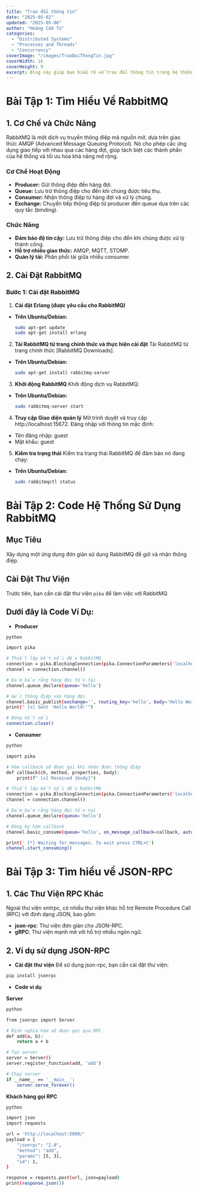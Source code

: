 ```yaml
---
title: "Trao đổi thông tin"
date: "2025-05-02"
updated: "2025-05-06"
author: "Hoàng Cẩm Tú"
categories:
  - "Distributed Systems"
  - "Processes and Threads"
  - "Concurrency"
coverImage: "/images/TraoDoiThongTin.jpg"
coverWidth: 16
coverHeight: 9
excerpt: Blog này giúp bạn hiểu rõ về trao đổi thông tin trong hệ thống phân tán.
---
```

# Bài Tập 1: Tìm Hiểu Về RabbitMQ
## 1. Cơ Chế và Chức Năng
RabbitMQ là một dịch vụ truyền thông điệp mã nguồn mở, dựa trên giao thức AMQP (Advanced Message Queuing Protocol). Nó cho phép các ứng dụng giao tiếp với nhau qua các hàng đợi, giúp tách biệt các thành phần của hệ thống và tối ưu hóa khả năng mở rộng.

### Cơ Chế Hoạt Động
- **Producer:** Gửi thông điệp đến hàng đợi.
- **Queue:** Lưu trữ thông điệp cho đến khi chúng được tiêu thụ.
- **Consumer:** Nhận thông điệp từ hàng đợi và xử lý chúng.
- **Exchange:** Chuyển tiếp thông điệp từ producer đến queue dựa trên các quy tắc (binding).

### Chức Năng
- **Đảm bảo độ tin cậy:** Lưu trữ thông điệp cho đến khi chúng được xử lý thành công.
- **Hỗ trợ nhiều giao thức:** AMQP, MQTT, STOMP.
- **Quản lý tải:** Phân phối tải giữa nhiều consumer.

## 2. Cài Đặt RabbitMQ

### Bước 1: Cài đặt RabbitMQ
1. **Cài đặt Erlang (được yêu cầu cho RabbitMQ)**
- **Trên Ubuntu/Debian:**
  ```bash
  sudo apt-get update
  sudo apt-get install erlang
2. **Tải RabbitMQ từ trang chính thức và thực hiện cài đặt**
Tải RabbitMQ từ trang chính thức [RabbitMQ Downloads].
- **Trên Ubuntu/Debian:**
  ```bash
  sudo apt-get install rabbitmq-server
3. **Khởi động RabbitMQ**
Khởi động dịch vụ RabbitMQ:
- **Trên Ubuntu/Debian:**
  ```bash
  sudo rabbitmq-server start
4. **Truy cập Giao diện quản lý**
Mở trình duyệt và truy cập http://localhost:15672. Đăng nhập với thông tin mặc định:
- Tên đăng nhập: guest
- Mật khẩu: guest
5. **Kiểm tra trạng thái**
Kiểm tra trạng thái RabbitMQ để đảm bảo nó đang chạy:
- **Trên Ubuntu/Debian:**
  ```bash
  sudo rabbitmqctl status

# Bài Tập 2: Code Hệ Thống Sử Dụng RabbitMQ

## Mục Tiêu
Xây dựng một ứng dụng đơn giản sử dụng RabbitMQ để gửi và nhận thông điệp.

## Cài Đặt Thư Viện
Trước tiên, bạn cần cài đặt thư viện `pika` để làm việc với RabbitMQ

## Dưới đây là Code Ví Dụ:
- **Producer**
```bash
python

import pika

# Thiết lập kết nối đến RabbitMQ
connection = pika.BlockingConnection(pika.ConnectionParameters('localhost'))
channel = connection.channel()

# Đảm bảo rằng hàng đợi tồn tại
channel.queue_declare(queue='hello')

# Gửi thông điệp vào hàng đợi
channel.basic_publish(exchange='', routing_key='hello', body='Hello World!')
print(" [x] Sent 'Hello World!'")

# Đóng kết nối
connection.close()
```

- **Consumer**
```bash
python

import pika

# Hàm callback sẽ được gọi khi nhận được thông điệp
def callback(ch, method, properties, body):
    print(f" [x] Received {body}")

# Thiết lập kết nối đến RabbitMQ
connection = pika.BlockingConnection(pika.ConnectionParameters('localhost'))
channel = connection.channel()

# Đảm bảo rằng hàng đợi tồn tại
channel.queue_declare(queue='hello')

# Đăng ký hàm callback
channel.basic_consume(queue='hello', on_message_callback=callback, auto_ack=True)

print(' [*] Waiting for messages. To exit press CTRL+C')
channel.start_consuming()
```

# Bài Tập 3: Tìm hiểu về JSON-RPC

## 1. Các Thư Viện RPC Khác
Ngoài thư viện xmlrpc, có nhiều thư viện khác hỗ trợ Remote Procedure Call (RPC) với định dạng JSON, bao gồm:
- **json-rpc**: Thư viện đơn giản cho JSON-RPC.
- **gRPC**: Thư viện mạnh mẽ với hỗ trợ nhiều ngôn ngữ.
## 2. Ví dụ sử dụng JSON-RPC
- **Cài đặt thư viện**
Để sử dụng json-rpc, bạn cần cài đặt thư viện:
```bash
pip install jsonrpc
```
- **Code ví dụ**

**Server**
```bash
python

from jsonrpc import Server

# Định nghĩa hàm sẽ được gọi qua RPC
def add(a, b):
    return a + b

# Tạo server
server = Server()
server.register_function(add, 'add')

# Chạy server
if __name__ == '__main__':
    server.serve_forever()
```
**Khách hàng gọi RPC**
```bash
python

import json
import requests

url = 'http://localhost:5000/'
payload = {
    "jsonrpc": "2.0",
    "method": "add",
    "params": [5, 3],
    "id": 1,
}

response = requests.post(url, json=payload)
print(response.json())
```